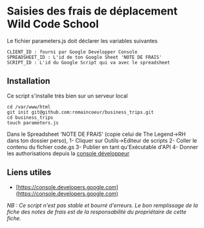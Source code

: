 # Saisies des frais de déplacement Wild Code School

Le fichier parameters.js doit déclarer les variables suivantes

    CLIENT_ID : fourni par Google Developper Console
    SPREADSHEET_ID : L'id de ton Google Sheet 'NOTE DE FRAIS'
    SCRIPT_ID : L'id du Google Script qui va avec le spreadsheet
    
## Installation

Ce script s'installe très bien sur un serveur local

    cd /var/www/html
    git init git@github.com:romaincoeur/business_trips.git
    cd business_trips
    touch parameters.js

Dans le Spreadsheet 'NOTE DE FRAIS' (copie celui de The Legend->RH dans ton dossier perso),
1- Cliquer sur Outils->Editeur de scripts
2- Coller le contenu du fichier code.gs
3- Publier en tant qu'Exécutable d'API
4- Donner les authorisations depuis la [console développeur]([https://console.developers.google.com])

## Liens utiles

* [https://console.developers.google.com](https://console.developers.google.com)



*NB : Ce script n'est pas stable et bourré d'erreurs. Le bon remplissage de la fiche des notes de frais est de la responsabilité du propriétaire de cette fiche.* 
